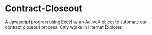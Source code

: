 # Contract-Closeout
A Javascript program using Excel as an ActiveX object to automate our contract closeout process.  Only works in Internet Explorer.
